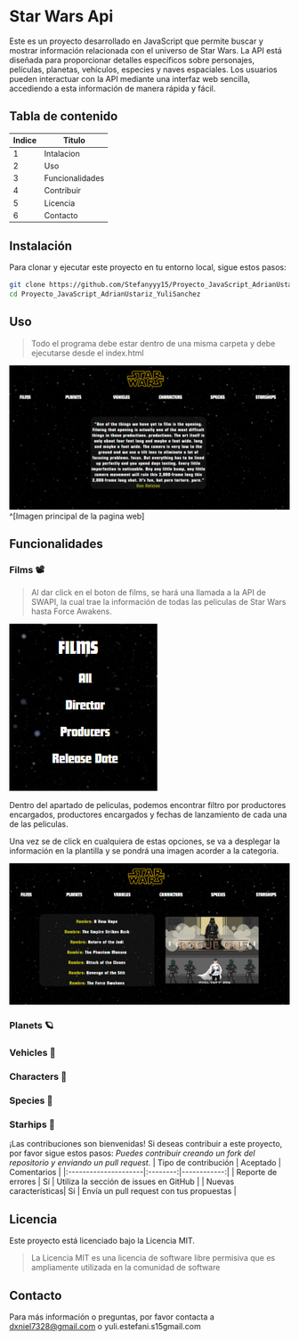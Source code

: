 # Star Wars Api

Este es un proyecto desarrollado en JavaScript que permite buscar y mostrar información relacionada con el universo de Star Wars. La API está diseñada para proporcionar detalles específicos sobre personajes, películas, planetas, vehículos, especies y naves espaciales. Los usuarios pueden interactuar con la API mediante una interfaz web sencilla, accediendo a esta información de manera rápida y fácil.

## Tabla de contenido

| Indice | Titulo          |
| ------ | --------------- |
| 1      | Intalacion      |
| 2      | Uso             |
| 3      | Funcionalidades |
| 4      | Contribuir      |
| 5      | Licencia        |
| 6      | Contacto        |

## Instalación

Para clonar y ejecutar este proyecto en tu entorno local, sigue estos pasos:

```bash
git clone https://github.com/Stefanyyy15/Proyecto_JavaScript_AdrianUstariz_YuliSanchez
cd Proyecto_JavaScript_AdrianUstariz_YuliSanchez
```

## Uso

> Todo el programa debe estar dentro de una misma carpeta y debe ejecutarse desde el index.html

![StarWarsInterfaz](/backstage/interfaz.png)
^[Imagen principal de la pagina web​]


## Funcionalidades

### Films 📽

> Al dar click en el boton de films, se hará una llamada a la API de SWAPI, la cual trae la información de todas las peliculas de Star Wars hasta Force Awakens.

![StarWarsInterfaz](/backstage/films.png)

Dentro del apartado de peliculas, podemos encontrar filtro por productores encargados, productores encargados y fechas de lanzamiento de cada una de las peliculas.

Una vez se de click en cualquiera de estas opciones, se va a desplegar la información en la plantilla y se pondrá una imagen acorder a la categoria.

![StarWarsInterfaz](/backstage/filmsInterfaz.png)

### Planets 🪐

### Vehicles 🚗

### Characters 🤺

### Species 👾

### Starhips 🚀

¡Las contribuciones son bienvenidas! Si deseas contribuir a este proyecto, por favor sigue estos pasos:
_Puedes contribuir creando un fork del repositorio y enviando un pull request._
| Tipo de contribución | Aceptado | Comentarios |
|:---------------------|:--------:|------------:|
| Reporte de errores | Sí | Utiliza la sección de issues en GitHub |
| Nuevas características| Sí | Envía un pull request con tus propuestas |

## Licencia

Este proyecto está licenciado bajo la Licencia MIT.

> La Licencia MIT es una licencia de software libre permisiva que es ampliamente utilizada en la comunidad de software

## Contacto

Para más información o preguntas, por favor contacta a dxniel7328@gmail.com o yuli.estefani.s15gmail.com
